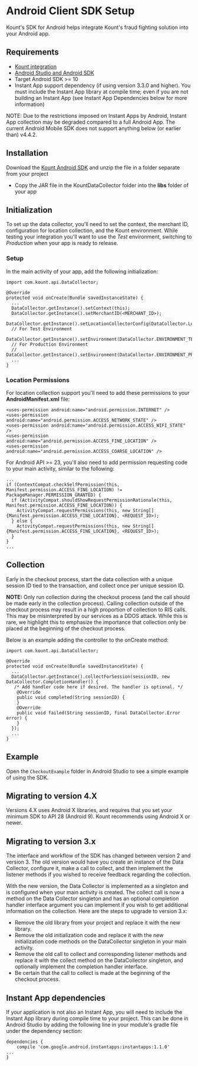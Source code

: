 Android Client SDK Setup
========================

Kount's SDK for Android helps integrate Kount's fraud fighting solution into
your Android app.

## Requirements

-   [Kount integration](http://www.kount.com/fraud-detection-software)
-   [Android Studio and Android
    SDK](http://developer.android.com/sdk/index.html)
-   Target Android SDK &gt;= 10
-   Instant App support dependency (if using version 3.3.0 and higher). You must include the Instant App library at compile time; even if you are not building an Instant App (see Instant App Dependencies below for more information)

NOTE: Due to the restrictions imposed on Instant Apps by Android, Instant App collection may be degraded compared to a full Android App. The current Android Mobile SDK does not support anything below (or earlier than) v4.4.2.

## Installation

Download the [Kount Android
SDK](https://github.com/Kount/kount-android-sdk) and unzip the file in a
folder separate from your project

-   Copy the JAR file in the KountDataCollector folder into the **libs** folder of your app

## Initialization

To set up the data collector, you'll need to set the context, the
merchant ID, configuration for location collection, and the Kount
environment. While testing your integration you'll want to use the
*Test* environment, switching to *Production* when your app is ready to
release.

### Setup

In the main activity of your app, add the following initialization:

``` 
import com.kount.api.DataCollector;
          
@Override
protected void onCreate(Bundle savedInstanceState) {
  ...
  DataCollector.getInstance().setContext(this);
  DataCollector.getInstance().setMerchantID(<MERCHANT_ID>);
  DataCollector.getInstance().setLocationCollectorConfig(DataCollector.LocationConfig.COLLECT);
  // For Test Environment
  DataCollector.getInstance().setEnvironment(DataCollector.ENVIRONMENT_TEST);
  // For Production Environment
  // DataCollector.getInstance().setEnvironment(DataCollector.ENVIRONMENT_PRODUCTION);
  ...
}
```

### Location Permissions

For location collection support you'll need to add these permissions to
your **AndroidManifest.xml** file:

``` 
<uses-permission android:name="android.permission.INTERNET" />
<uses-permission android:name="android.permission.ACCESS_NETWORK_STATE" />
<uses-permission android:name="android.permission.ACCESS_WIFI_STATE" />
<uses-permission android:name="android.permission.ACCESS_FINE_LOCATION" />
<uses-permission android:name="android.permission.ACCESS_COARSE_LOCATION" />
```

For Android API &gt;= 23, you'll also need to add permission requesting
code to your main activity, similar to the following:

``` 
...
if (ContextCompat.checkSelfPermission(this, Manifest.permission.ACCESS_FINE_LOCATION) != PackageManager.PERMISSION_GRANTED) {
  if (ActivityCompat.shouldShowRequestPermissionRationale(this, Manifest.permission.ACCESS_FINE_LOCATION)) {
    ActivityCompat.requestPermissions(this, new String[]{Manifest.permission.ACCESS_FINE_LOCATION}, <REQUEST_ID>);
  } else {
    ActivityCompat.requestPermissions(this, new String[]{Manifest.permission.ACCESS_FINE_LOCATION}, <REQUEST_ID>);
  }
}
...
```

## Collection

Early in the checkout process, start the data collection with a unique 
session ID tied to the transaction, and collect once per unique session
ID.

**NOTE:** Only run collection during the checkout process (and the call
should be made early in the collection process). Calling collection
outside of the checkout process may result in a high proportion of 
collection to RIS calls. This may be misinterpreted by our services as a
DDOS attack. While this is rare, we highlight this to emphasize the
importance that collection only be placed at the beginning of the
checkout process.

Below is an example adding the controller to the onCreate method:

``` 
import com.kount.api.DataCollector;
            
@Override
protected void onCreate(Bundle savedInstanceState) {
  ...
  DataCollector.getInstance().collectForSession(sessionID, new DataCollector.CompletionHandler() {
   /* Add handler code here if desired. The handler is optional. */
    @Override
    public void completed(String sessionID) {
    }
    @Override
    public void failed(String sessionID, final DataCollector.Error error) {
    }
  });
  ...
}
```

## Example

Open the `CheckoutExample` folder in Android Studio to see a simple 
example of using the SDK.


## Migrating to version 4.X

Versions 4.X uses Android X libraries, and requires that you set your
minimum SDK to API 28 (Android 9).  Kount recommends using Android X or
newer.

## Migrating to version 3.x 

The interface and workflow of the SDK has changed between version 2 and
version 3. The old version would have you create an instance of the Data
Collector, configure it, make a call to collect, and then implement the
listener methods if you wished to receive feedback regarding the
collection.

With the new version, the Data Collector is implemented as a singleton
and is configured when your main activity is created. The collect call
is now a method on the Data Collector singleton and has an optional
completion handler interface argument you can implement if you wish to
get additional information on the collection. Here are the steps to
upgrade to version 3.x:

-   Remove the old library from your project and replace it with the
    new library.
-   Remove the old initialization code and replace it with the new
    initialization code methods on the DataCollector singleton in your
    main activity.
-   Remove the old call to collect and corresponding listener methods
    and replace it with the collect method on the DataCollector
    singleton, and optionally implement the completion
    handler interface.
-   Be certain that the call to collect is made at the beginning of 
    the checkout process. 
    
## Instant App dependencies

If your application is not also an Instant App, you will need to include the Instant App library during compile time to your project. This can be done in Android Studio by adding the following line in your module's gradle file under the dependency section:

```
dependencies {
    compile 'com.google.android.instantapps:instantapps:1.1.0'
...
}
```
